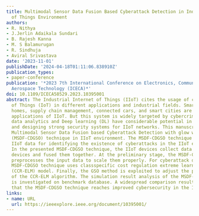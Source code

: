 ```yaml
---
title: Multimodal Sensor Data Fusion Based Cyberattack Detection in Industrial Internet
  of Things Environment
authors:
- R. Nithya
- J.Jerlin Adaikala Sundari
- B. Rajesh Kanna
- M. S Balamurugan
- R. Sindhuja
- Aviral Srivastava
date: '2023-11-01'
publishDate: '2024-04-18T01:11:06.838910Z'
publication_types:
- paper-conference
publication: '*2023 7th International Conference on Electronics, Communication and
  Aerospace Technology (ICECA)*'
doi: 10.1109/ICECA58529.2023.10395001
abstract: The Industrial Internet of Things (IIoT) cites the usage of classical Internet
  of Things (IoT) in different applications and industrial fields. Smart grids, smart
  homes, supply chain management, connected cars, and smart cities are the different
  applications of IIoT. But this system is widely targeted by cybercriminals. Big
  data analytics and Deep learning (DL) have considerable potential in developing
  and designing strong security systems for IIoT networks. This manuscript introduces
  Multimodal Sensor Data Fusion based Cyberattack Detection with glow worm swarm optimization
  (MSDF-CDGSO) technique in IIoT environment. The MSDF-CDGSO technique examines the
  IIoT data for identifying the existence of cyberattacks in the IIoT environment.
  In the presented MSDF-CDGSO technique, the IIoT devices collect data from different
  devices and fused them together. At the preliminary stage, the MSDF-CDGSO technique
  preprocesses the input data to scale them properly. For cyberattack detection, the
  MSDF-CDGSO technique uses classspecific cost regulation extreme learning machine
  (CCR-ELM) model. Finally, the GSO method is exploited to adjust the parameter values
  of the CCR-ELM algorithm. The simulation result analysis of the MSDF-CDGSO method
  is investigated on benchmark database. A widespread comparison results highlighted
  that the MSDF-CDGSO technique reaches improved cybersecurity in the IIoT environment.
links:
- name: URL
  url: https://ieeexplore.ieee.org/document/10395001/
---
```

